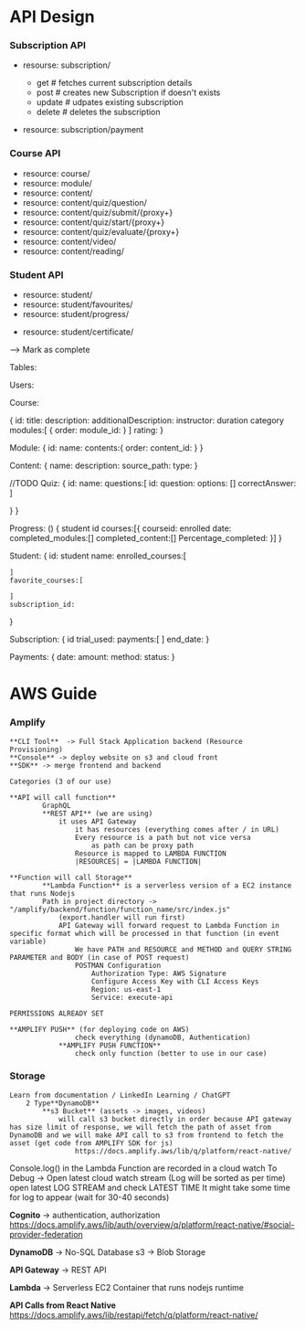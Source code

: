 
# API Design

### Subscription API

- resourse: subscription/

  - get # fetches current subscription details
  - post # creates new Subscription if doesn't exists
  - update # udpates existing subscription
  - delete # deletes the subscription
- resource: subscription/payment

### Course API

- resource: course/
- resource: module/
- resource: content/
- resource: content/quiz/question/
- resource: content/quiz/submit/{proxy+}
- resource: content/quiz/start/{proxy+}
- resource: content/quiz/evaluate/{proxy+}
- resource: content/video/
- resource: content/reading/

### Student API

- resource: student/
- resource: student/favourites/
- resource: student/progress/

<!-- - resource: student/progress/{proxy+} -->

- resource: student/certificate/

<!-- - resource: student/certificate/{proxy+} -->

--> Mark as complete

<!-- Admin API

- resouce:  -->

Tables:

Users:

Course:

{
	id:
	title:
	description:
	additionalDescription:
	instructor:
	duration
	category
	modules:[
		{
			order:
			module_id:
		}
	]
	rating:
}

Module:
{
	id:
	name:
	contents:{
		order:
		content_id:
	}
}

Content:
{
	name:
	description:
	source_path:
	type:
}

//TODO
Quiz:
{
	id:
	name:
	questions:[
		id: 
		question: 
		options: []
		correctAnswer: 
	]
    
  }
}

Progress: ()
{
	student id
	courses:[{
		courseid:
		enrolled date:
		completed_modules:[]
		completed_content:[]
		Percentage_completed:
	}]
}

Student:
{
	id:
	student name:
	enrolled_courses:[

    ]
	favorite_courses:[

    ]
	subscription_id:
}

Subscription:
{
	id
	trial_used:
	payments:[
	]
	end_date:
}

Payments:
{
	date:
	amount:
	method:
	status:
}





# AWS Guide

### Amplify

    **CLI Tool**  -> Full Stack Application backend (Resource Provisioning)
	**Console** -> deploy website on s3 and cloud front
	**SDK** -> merge frontend and backend

    Categories (3 of our use)

    **API will call function**
			GraphQL
			**REST API** (we are using)
				it uses API Gateway
					it has resources (everything comes after / in URL)
					Every resource is a path but not vice versa
						as path can be proxy path
					Resource is mapped to LAMBDA FUNCTION
					|RESOURCES| = |LAMBDA FUNCTION|

    **Function will call Storage**
			**Lambda Function** is a serverless version of a EC2 instance that runs Nodejs
			Path in project directory -> "/amplify/backend/function/function_name/src/index.js"
				(export.handler will run first)
				API Gateway will forward request to Lambda Function in specific format which will be processed in that function (in event variable)
					We have PATH and RESOURCE and METHOD and QUERY STRING PARAMETER and BODY (in case of POST request)
					POSTMAN Configuration
						Authorization Type: AWS Signature
						Configure Access Key with CLI Access Keys
						Region: us-east-1
						Service: execute-api

    PERMISSIONS ALREADY SET

    **AMPLIFY PUSH** (for deploying code on AWS)
					check everything (dynamoDB, Authentication)
				**AMPLIFY PUSH FUNCTION**
					check only function (better to use in our case)

### Storage

    Learn from documentation / LinkedIn Learning / ChatGPT
		2 Type**DynamoDB**
			**s3 Bucket** (assets -> images, videos)
				will call s3 bucket directly in order because API gateway has size limit of response, we will fetch the path of asset from DynamoDB and we will make API call to s3 from frontend to fetch the asset (get code from AMPLIFY SDK for js)
					https://docs.amplify.aws/lib/q/platform/react-native/

Console.log() in the Lambda Function are recorded in a cloud watch
	To Debug -> Open latest cloud watch stream (Log will be sorted as per time)
		open latest LOG STREAM and check LATEST TIME
		It might take some time for log to appear (wait for 30-40 seconds)

**Cognito** -> authentication, authorization
	https://docs.amplify.aws/lib/auth/overview/q/platform/react-native/#social-provider-federation

**DynamoDB** -> No-SQL Database
s3 -> Blob Storage

**API Gateway** -> REST API

**Lambda** -> Serverless EC2 Container that runs nodejs runtime

**API Calls from React Native**
	https://docs.amplify.aws/lib/restapi/fetch/q/platform/react-native/
